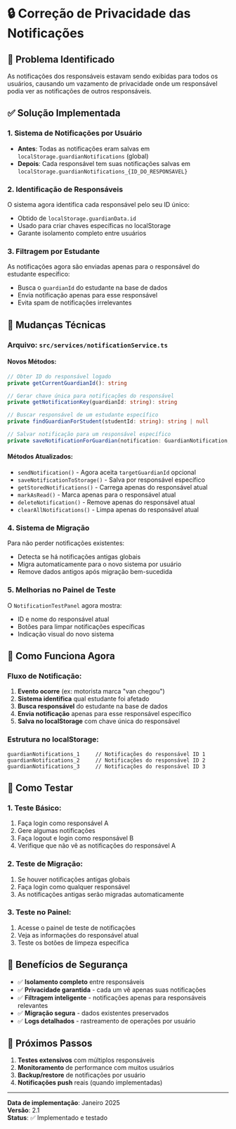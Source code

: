 # 🔒 Correção de Privacidade das Notificações

## 🚨 Problema Identificado

As notificações dos responsáveis estavam sendo exibidas para todos os usuários, causando um vazamento de privacidade onde um responsável podia ver as notificações de outros responsáveis.

## ✅ Solução Implementada

### 1. **Sistema de Notificações por Usuário**

- **Antes**: Todas as notificações eram salvas em `localStorage.guardianNotifications` (global)
- **Depois**: Cada responsável tem suas notificações salvas em `localStorage.guardianNotifications_{ID_DO_RESPONSAVEL}`

### 2. **Identificação de Responsáveis**

O sistema agora identifica cada responsável pelo seu ID único:
- Obtido de `localStorage.guardianData.id`
- Usado para criar chaves específicas no localStorage
- Garante isolamento completo entre usuários

### 3. **Filtragem por Estudante**

As notificações agora são enviadas apenas para o responsável do estudante específico:
- Busca o `guardianId` do estudante na base de dados
- Envia notificação apenas para esse responsável
- Evita spam de notificações irrelevantes

## 🔧 Mudanças Técnicas

### Arquivo: `src/services/notificationService.ts`

#### Novos Métodos:
```typescript
// Obter ID do responsável logado
private getCurrentGuardianId(): string

// Gerar chave única para notificações do responsável
private getNotificationKey(guardianId: string): string

// Buscar responsável de um estudante específico
private findGuardianForStudent(studentId: string): string | null

// Salvar notificação para um responsável específico
private saveNotificationForGuardian(notification: GuardianNotification, guardianId: string)
```

#### Métodos Atualizados:
- `sendNotification()` - Agora aceita `targetGuardianId` opcional
- `saveNotificationToStorage()` - Salva por responsável específico
- `getStoredNotifications()` - Carrega apenas do responsável atual
- `markAsRead()` - Marca apenas para o responsável atual
- `deleteNotification()` - Remove apenas do responsável atual
- `clearAllNotifications()` - Limpa apenas do responsável atual

### 4. **Sistema de Migração**

Para não perder notificações existentes:
- Detecta se há notificações antigas globais
- Migra automaticamente para o novo sistema por usuário
- Remove dados antigos após migração bem-sucedida

### 5. **Melhorias no Painel de Teste**

O `NotificationTestPanel` agora mostra:
- ID e nome do responsável atual
- Botões para limpar notificações específicas
- Indicação visual do novo sistema

## 📱 Como Funciona Agora

### Fluxo de Notificação:
1. **Evento ocorre** (ex: motorista marca "van chegou")
2. **Sistema identifica** qual estudante foi afetado
3. **Busca responsável** do estudante na base de dados
4. **Envia notificação** apenas para esse responsável específico
5. **Salva no localStorage** com chave única do responsável

### Estrutura no localStorage:
```
guardianNotifications_1     // Notificações do responsável ID 1
guardianNotifications_2     // Notificações do responsável ID 2
guardianNotifications_3     // Notificações do responsável ID 3
```

## 🧪 Como Testar

### 1. **Teste Básico**:
1. Faça login como responsável A
2. Gere algumas notificações
3. Faça logout e login como responsável B
4. Verifique que não vê as notificações do responsável A

### 2. **Teste de Migração**:
1. Se houver notificações antigas globais
2. Faça login como qualquer responsável
3. As notificações antigas serão migradas automaticamente

### 3. **Teste no Painel**:
1. Acesse o painel de teste de notificações
2. Veja as informações do responsável atual
3. Teste os botões de limpeza específica

## 🔐 Benefícios de Segurança

- ✅ **Isolamento completo** entre responsáveis
- ✅ **Privacidade garantida** - cada um vê apenas suas notificações
- ✅ **Filtragem inteligente** - notificações apenas para responsáveis relevantes
- ✅ **Migração segura** - dados existentes preservados
- ✅ **Logs detalhados** - rastreamento de operações por usuário

## 🚀 Próximos Passos

1. **Testes extensivos** com múltiplos responsáveis
2. **Monitoramento** de performance com muitos usuários
3. **Backup/restore** de notificações por usuário
4. **Notificações push** reais (quando implementadas)

---

**Data de implementação**: Janeiro 2025  
**Versão**: 2.1  
**Status**: ✅ Implementado e testado
